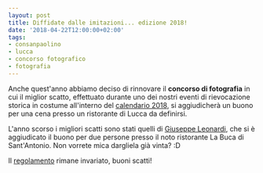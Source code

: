 ```yaml
---
layout: post
title: Diffidate dalle imitazioni... edizione 2018!
date: '2018-04-22T12:00:00+02:00'
tags:
- consanpaolino
- lucca
- concorso fotografico
- fotografia
---
```


Anche quest'anno abbiamo deciso di rinnovare il **concorso di fotografia** in
cui il miglior scatto, effettuato durante uno dei nostri eventi di rievocazione
storica in costume all'interno del [calendario
2018](/2018-03-17-calendario-eventi-2018-lucca/), si aggiudicherà un buono per
una cena presso un ristorante di Lucca da definirsi.

L'anno scorso i migliori scatti sono stati quelli di [Giuseppe
Leonardi](/2017-11-27-miglior-scatto-2017-giuseppe-leonardi/), che si è
aggiudicato il buono per due persone presso il noto ristorante La Buca di
Sant'Antonio. Non vorrete mica dargliela già vinta? :D

Il [regolamento](/2017-04-14-foto-consanpaolino/) rimane invariato, buoni scatti!
